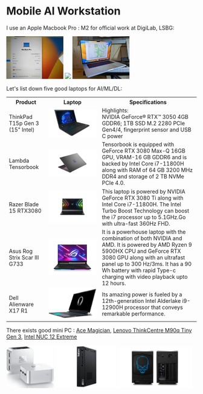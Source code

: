# Mobile AI Workstation

I use an Apple Macbook Pro : M2 for official work at DigiLab, LSBG:


<img src="../img/a1.jpg" width=30%><a> </a><img src="../img/a2.png" width=33%><a> </a><img src="../img/a3.jpg" width=30%>

Let's list down five good laptops for AI/ML/DL:

<table style="width:100%" >
<tr>
<th>Product</th>
<th>Laptop</th>
<th>Specifications</th>
</tr>

<tr>
<td>ThinkPad T15p Gen 3 (15" Intel)</td>
<td><img src="img/tp.png"></td>
<td>
Highlights: <br />
NVIDIA GeForce® RTX™ 3050 4GB GDDR6;  1TB SSD M.2 2280 PCIe Gen4/4, fingerprint sensor and USB C power
</td>
</tr>

<tr>
<td>Lambda Tensorbook</td>
<td><img src="img/tensorbook.png"></td>
<td>Tensorbook is equipped with GeForce RTX 3080 Max-Q 16GB GPU, VRAM-16 GB GDDR6 and is backed by Intel Core i7-11800H along with RAM of 64 GB 3200 MHz DDR4 and storage of 2 TB NVMe PCIe 4.0. </td>
</tr>

<tr>
<td>Razer Blade 15 RTX3080</td>
<td><img src="img/blade.png"></td>
<td>This laptop is powered by NVIDIA GeForce RTX 3080 Ti along with Intel Core i7-11800H. The Intel Turbo Boost Technology can boost the i7 processor up to 5.1GHz.Go with ultra-fast 360Hz FHD.  </td>
</tr>

<tr>
<td>Asus Rog Strix Scar III G733</td>
<td><img src="img/asus.png"></td>
<td>It is a powerhouse laptop with the combination of both NVIDIA and AMD. It is powered by AMD Ryzen 9 5900HX CPU and GeForce RTX 3080 GPU along with an ultrafast panel up to 300 Hz/3ms. It has a 90 Wh battery with rapid Type-c charging with video playback upto 12 hours.</td>
</tr>

<tr>
<td>Dell Alienware X17 R1</td>
<td><img src="img/alienware.png"></td>
<td>Its amazing power is fueled by a 12th-generation Intel Alderlake i9-12900H processor that conveys remarkable performance.</td>
</tr>
</table>

There exists good mini PC : [Ace Magician](https://acemagicians.com/), [Lenovo ThinkCentre M90q Tiny Gen 3](https://www.lenovo.com/de/de/desktops-and-all-in-ones/thinkcentre/m-series-tiny/ThinkCentre-M90q-Gen-3/p/LEN102C0021), [Intel NUC 12 Extreme](https://www.intel.com/content/www/us/en/products/docs/boards-kits/nuc/mini-pcs/nuc-12-extreme.html)

<img src="../img/ace.jpg" width=25%><a> </a><img src="../img/tc.webp" width=32%><a> </a><img src="../img/int.jpg" width=39%>
